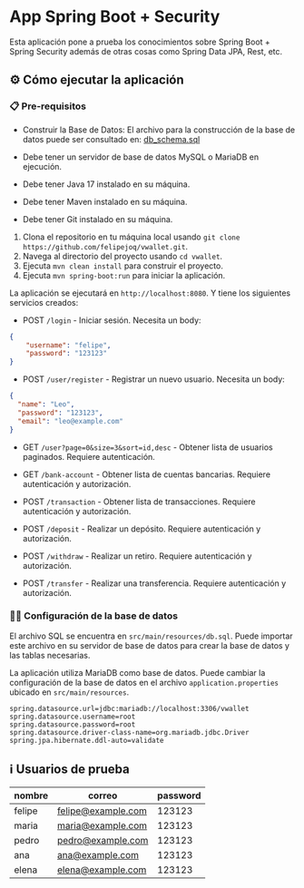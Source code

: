 # App Spring Boot + Security

Esta aplicación pone a prueba los conocimientos sobre Spring Boot + Spring Security
además de otras cosas como Spring Data JPA, Rest, etc.

## ⚙️ Cómo ejecutar la aplicación

### 📋 Pre-requisitos
- Construir la Base de Datos:
El archivo para la construcción de la base de datos puede ser consultado en: [db_schema.sql](sql/db_schema.sql)

- Debe tener un servidor de base de datos MySQL o MariaDB en ejecución.
- Debe tener Java 17 instalado en su máquina.
- Debe tener Maven instalado en su máquina.
- Debe tener Git instalado en su máquina.

1. Clona el repositorio en tu máquina local usando `git clone https://github.com/felipejoq/vwallet.git`.
2. Navega al directorio del proyecto usando `cd vwallet`.
3. Ejecuta `mvn clean install` para construir el proyecto.
4. Ejecuta `mvn spring-boot:run` para iniciar la aplicación.

La aplicación se ejecutará en `http://localhost:8080`. Y tiene los siguientes servicios creados:

- POST `/login` - Iniciar sesión.
Necesita un body:
```json
{
    "username": "felipe",
    "password": "123123"
}
```

- POST `/user/register` - Registrar un nuevo usuario.
Necesita un body:
```json
{
  "name": "Leo",
  "password": "123123",
  "email": "leo@example.com"
}
```

- GET `/user?page=0&size=3&sort=id,desc` - Obtener lista de usuarios paginados.
Requiere autenticación.

- GET `/bank-account` - Obtener lista de cuentas bancarias.
Requiere autenticación y autorización.

- POST `/transaction` - Obtener lista de transacciones.
Requiere autenticación y autorización.

- POST `/deposit` - Realizar un depósito.
  Requiere autenticación y autorización.

- POST `/withdraw` - Realizar un retiro.
  Requiere autenticación y autorización.

- POST `/transfer` - Realizar una transferencia.
  Requiere autenticación y autorización.

### 👨‍💻 Configuración de la base de datos

El archivo SQL se encuentra en `src/main/resources/db.sql`. Puede importar este archivo en su servidor de base de datos para crear la base de datos y las tablas necesarias.

La aplicación utiliza MariaDB como base de datos. Puede cambiar la configuración de la base de datos en el archivo `application.properties` ubicado en `src/main/resources`.

```properties
spring.datasource.url=jdbc:mariadb://localhost:3306/vwallet
spring.datasource.username=root
spring.datasource.password=root
spring.datasource.driver-class-name=org.mariadb.jdbc.Driver
spring.jpa.hibernate.ddl-auto=validate
```
## ℹ️ Usuarios de prueba
| nombre | correo             | password |
|--------|--------------------|----------|
| felipe | felipe@example.com | 123123   |
| maria  | maria@example.com  | 123123   |
| pedro  | pedro@example.com  | 123123   |
| ana    | ana@example.com    | 123123   |
| elena  | elena@example.com  | 123123   |